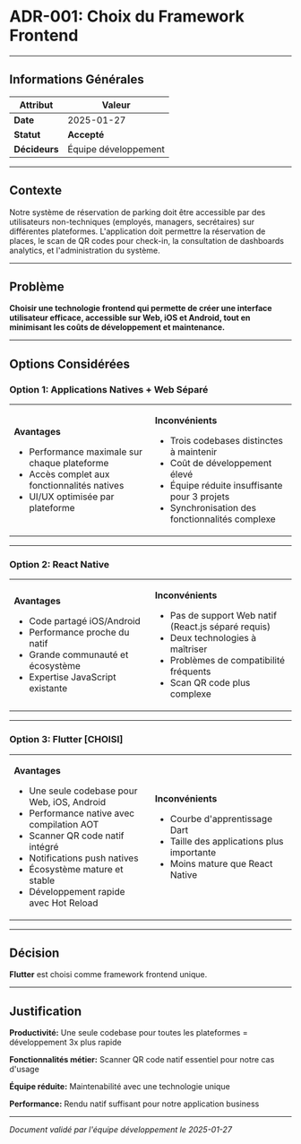 # ADR-001: Choix du Framework Frontend

---

## Informations Générales

| **Attribut** | **Valeur** |
|--------------|------------|
| **Date** | 2025-01-27 |
| **Statut** | **Accepté** |
| **Décideurs** | Équipe développement |

---

## Contexte

Notre système de réservation de parking doit être accessible par des utilisateurs non-techniques (employés, managers, secrétaires) sur différentes plateformes. L'application doit permettre la réservation de places, le scan de QR codes pour check-in, la consultation de dashboards analytics, et l'administration du système.

---

## Problème

**Choisir une technologie frontend qui permette de créer une interface utilisateur efficace, accessible sur Web, iOS et Android, tout en minimisant les coûts de développement et maintenance.**

---

## Options Considérées

### Option 1: Applications Natives + Web Séparé

<table>
<tr>
<td width="50%">

**Avantages**
- Performance maximale sur chaque plateforme
- Accès complet aux fonctionnalités natives  
- UI/UX optimisée par plateforme

</td>
<td width="50%">

**Inconvénients**
- Trois codebases distinctes à maintenir
- Coût de développement élevé
- Équipe réduite insuffisante pour 3 projets
- Synchronisation des fonctionnalités complexe

</td>
</tr>
</table>

---

### Option 2: React Native

<table>
<tr>
<td width="50%">

**Avantages**
- Code partagé iOS/Android
- Performance proche du natif
- Grande communauté et écosystème
- Expertise JavaScript existante

</td>
<td width="50%">

**Inconvénients**
- Pas de support Web natif (React.js séparé requis)
- Deux technologies à maîtriser
- Problèmes de compatibilité fréquents
- Scan QR code plus complexe

</td>
</tr>
</table>

---

### Option 3: Flutter **[CHOISI]**

<table>
<tr>
<td width="50%">

**Avantages**
- Une seule codebase pour Web, iOS, Android
- Performance native avec compilation AOT
- Scanner QR code natif intégré
- Notifications push natives
- Écosystème mature et stable
- Développement rapide avec Hot Reload

</td>
<td width="50%">

**Inconvénients**
- Courbe d'apprentissage Dart
- Taille des applications plus importante
- Moins mature que React Native

</td>
</tr>
</table>

---

## Décision

**Flutter** est choisi comme framework frontend unique.

---

## Justification

**Productivité:** Une seule codebase pour toutes les plateformes = développement 3x plus rapide

**Fonctionnalités métier:** Scanner QR code natif essentiel pour notre cas d'usage

**Équipe réduite:** Maintenabilité avec une technologie unique

**Performance:** Rendu natif suffisant pour notre application business

---

*Document validé par l'équipe développement le 2025-01-27*
